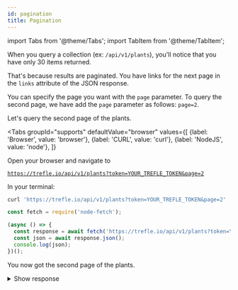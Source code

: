 ```yaml
---
id: pagination
title: Pagination
---
```

import Tabs from '@theme/Tabs';
import TabItem from '@theme/TabItem';


When you query a collection (ex: `/api/v1/plants`), you'll notice that you have only 30 items returned.

That's because results are paginated. You have links for the next page in the `links` attribute of the JSON response.

You can specify the page you want with the `page` parameter. To query the second page, we have add the `page` parameter as follows: `page=2`.

Let's query the second page of the plants.

<Tabs
  groupId="supports"
  defaultValue="browser"
  values={[
    {label: 'Browser', value: 'browser'},
    {label: 'CURL', value: 'curl'},
    {label: 'NodeJS', value: 'node'},
  ]}
>
<TabItem value="browser">

Open your browser and navigate to

[`https://trefle.io/api/v1/plants?token=YOUR_TREFLE_TOKEN&page=2`](https://trefle.io/api/v1/plants?token=YOUR_TREFLE_TOKEN&page=2)

</TabItem>
<TabItem value="curl">

In your terminal:

```bash
curl 'https://trefle.io/api/v1/plants?token=YOUR_TREFLE_TOKEN&page=2'
```

</TabItem>
<TabItem value="node">

```js
const fetch = require('node-fetch');

(async () => {
  const response = await fetch('https://trefle.io/api/v1/plants?token=YOUR_TREFLE_TOKEN&page=2');
  const json = await response.json();
  console.log(json);
})();
```

</TabItem>
</Tabs>

You now got the second page of the plants.

<details>
<summary>Show response</summary>


```json
{
    "data": [
        {
            "author": "Schltr.",
            "bibliography": "Repert. Spec. Nov. Regni Veg. Beih. 8: 38 (1921)",
            "common_name": null,
            "family": "Orchidaceae",
            "family_common_name": null,
            "genus": "Aa",
            "genus_id": 14887,
            "id": 834623,
            "links": {
                "genus": "/api/v1/genus/aa",
                "plant": "/api/v1/plants/aa-riobambae",
                "self": "/api/v1/species/aa-riobambae"
            },
            "plant_id": 423099,
            "rank": "species",
            "scientific_name": "Aa riobambae",
            "slug": "aa-riobambae",
            "status": "accepted",
            "synonyms": [
                "Altensteinia riobambae"
            ],
            "year": 1921
        },
        {
            "author": "Ames",
            "bibliography": "Proc. Biol. Soc. Washington 35: 81 (1922)",
            "common_name": null,
            "family": "Orchidaceae",
            "family_common_name": null,
            "genus": "Aa",
            "genus_id": 14887,
            "id": 834625,
            "links": {
                "genus": "/api/v1/genus/aa",
                "plant": "/api/v1/plants/aa-rosei",
                "self": "/api/v1/species/aa-rosei"
            },
            "plant_id": 423100,
            "rank": "species",
            "scientific_name": "Aa rosei",
            "slug": "aa-rosei",
            "status": "accepted",
            "synonyms": [
                "Altensteinia rosei"
            ],
            "year": 1922
        },  // ... 28 more items
    ],
    "links": {
        "first": "/api/v1/species?page=1",
        "last": "/api/v1/species?page=20865",
        "next": "/api/v1/species?page=3",
        "prev": "/api/v1/species?page=1",
        "self": "/api/v1/species?page=2"
    },
    "meta": {
        "total": 417293
    }}
```

</details>
